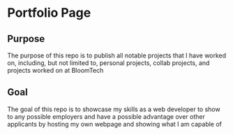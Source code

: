 # Portfolio Page

## Purpose
The purpose of this repo is to publish all notable projects that I have worked on, including, but not limited to, personal projects, collab projects, and projects worked on at BloomTech

## Goal
The goal of this repo is to showcase my skills as a web developer to show to any possible employers and have a possible advantage over other applicants by hosting my own webpage and showing what I am capable of
